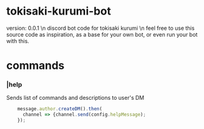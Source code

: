 # tokisaki-kurumi-bot
version: 0.0.1 \n
discord bot code for tokisaki kurumi \n
feel free to use this source code as inspiration, as a base for your own bot, or even run your bot with this.

# commands

### |help
Sends list of commands and descriptions to user's DM
```javascript
    message.author.createDM().then(
      channel => {channel.send(config.helpMessage);
    });
```